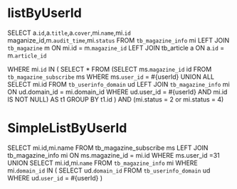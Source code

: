 listByUserId
============
SELECT a.`id`,a.`title`,a.`cover`,mi.`name`,mi.`id` maganize_id,m.`audit_time`,mi.`status`
FROM `tb_magazine_info` mi 
LEFT JOIN `tb_magazine` m 
ON mi.id = m.`magazine_id`
LEFT JOIN tb_article a
ON a.`id` = m.`article_id`
 
WHERE mi.`id` IN (
SELECT * FROM 
(SELECT ms.`magazine_id` id FROM `tb_magazine_subscribe` ms WHERE ms.`user_id` = #{userId}
UNION ALL
SELECT mi.id FROM `tb_userinfo_domain` ud LEFT JOIN 
`tb_magazine_info` mi ON ud.domain_id = mi.domain_id WHERE ud.user_id = #{userId} AND mi.id IS NOT NULL)  AS t1 GROUP BY t1.id
)  AND (mi.status = 2 or mi.status = 4)


SimpleListByUserId
==================
SELECT mi.id,mi.name FROM tb_magazine_subscribe ms
LEFT JOIN tb_magazine_info mi
ON ms.magazine_id = mi.id 
WHERE ms.user_id =31
UNION 
SELECT mi.id,mi.`name` FROM `tb_magazine_info` mi WHERE mi.`domain_id` IN (
   SELECT ud.`domain_id` FROM `tb_userinfo_domain` ud WHERE ud.`user_id` = #{userId}
)
